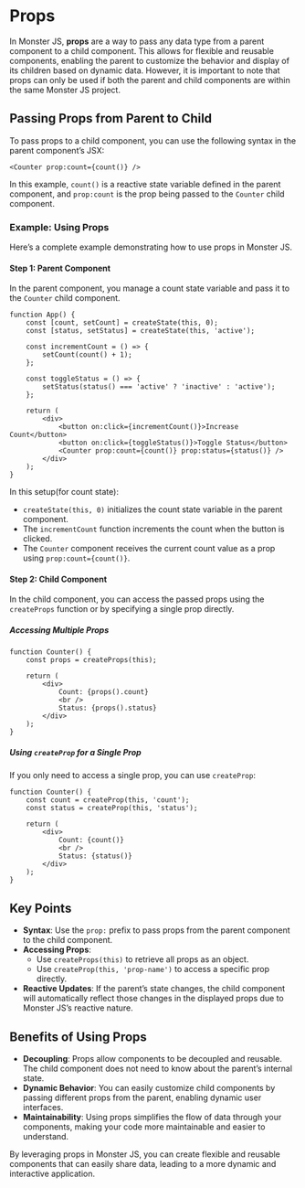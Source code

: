 # Props

In Monster JS, **props** are a way to pass any data type from a parent component to a child component. This allows for flexible and reusable components, enabling the parent to customize the behavior and display of its children based on dynamic data. However, it is important to note that props can only be used if both the parent and child components are within the same Monster JS project.

## Passing Props from Parent to Child

To pass props to a child component, you can use the following syntax in the parent component’s JSX:

```tsx
<Counter prop:count={count()} />
```

In this example, `count()` is a reactive state variable defined in the parent component, and `prop:count` is the prop being passed to the `Counter` child component.

### Example: Using Props

Here’s a complete example demonstrating how to use props in Monster JS.

#### Step 1: Parent Component

In the parent component, you manage a count state variable and pass it to the `Counter` child component.

```tsx
function App() {
    const [count, setCount] = createState(this, 0);
    const [status, setStatus] = createState(this, 'active');

    const incrementCount = () => {
        setCount(count() + 1);
    };

    const toggleStatus = () => {
        setStatus(status() === 'active' ? 'inactive' : 'active');
    };

    return (
        <div>
            <button on:click={incrementCount()}>Increase Count</button>
            <button on:click={toggleStatus()}>Toggle Status</button>
            <Counter prop:count={count()} prop:status={status()} />
        </div>
    );
}
```

In this setup(for count state):

* `createState(this, 0)` initializes the count state variable in the parent component.
* The `incrementCount` function increments the count when the button is clicked.
* The `Counter` component receives the current count value as a prop using `prop:count={count()}`.

#### Step 2: Child Component

In the child component, you can access the passed props using the `createProps` function or by specifying a single prop directly.

##### Accessing Multiple Props

```tsx
function Counter() {
    const props = createProps(this);

    return (
        <div>
            Count: {props().count}
            <br />
            Status: {props().status}
        </div>
    );
}
```

##### Using `createProp` for a Single Prop

If you only need to access a single prop, you can use `createProp`:

```tsx
function Counter() {
    const count = createProp(this, 'count');
    const status = createProp(this, 'status');

    return (
        <div>
            Count: {count()}
            <br />
            Status: {status()}
        </div>
    );
}
```

## Key Points

* **Syntax**: Use the `prop:` prefix to pass props from the parent component to the child component.
* **Accessing Props**:
    * Use `createProps(this)` to retrieve all props as an object.
    * Use `createProp(this, 'prop-name')` to access a specific prop directly.
* **Reactive Updates**: If the parent’s state changes, the child component will automatically reflect those changes in the displayed props due to Monster JS’s reactive nature.

## Benefits of Using Props

* **Decoupling**: Props allow components to be decoupled and reusable. The child component does not need to know about the parent’s internal state.
* **Dynamic Behavior**: You can easily customize child components by passing different props from the parent, enabling dynamic user interfaces.
* **Maintainability**: Using props simplifies the flow of data through your components, making your code more maintainable and easier to understand.

By leveraging props in Monster JS, you can create flexible and reusable components that can easily share data, leading to a more dynamic and interactive application.
